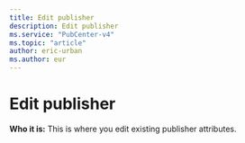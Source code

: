 ```yaml
---
title: Edit publisher
description: Edit publisher
ms.service: "PubCenter-v4"
ms.topic: "article"
author: eric-urban
ms.author: eur
---
```


# Edit publisher

**Who it is:** This is where you edit existing publisher attributes.


